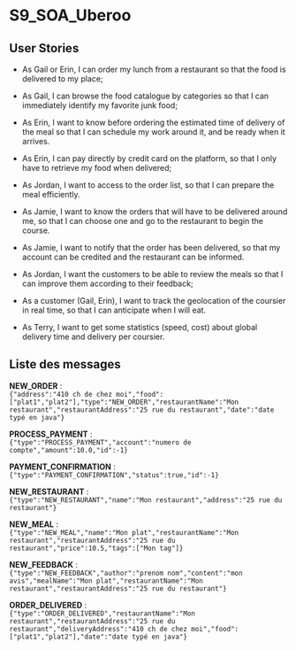 # S9_SOA_Uberoo

## User Stories

- As Gail or Erin, I can order my lunch from a restaurant so that the food is delivered to my place;
- As Gail, I can browse the food catalogue by categories so that I can immediately identify my favorite junk food;
- As Erin, I want to know before ordering the estimated time of delivery of the meal so that I can schedule my work around it, and be ready when it arrives.
- As Erin, I can pay directly by credit card on the platform, so that I only have to retrieve my food when delivered;
- As Jordan, I want to access to the order list, so that I can prepare the meal efficiently.
- As Jamie, I want to know the orders that will have to be delivered around me, so that I can choose one and go to the restaurant to begin the course.
- As Jamie, I want to notify that the order has been delivered, so that my account can be credited and the restaurant can be informed.

- As Jordan, I want the customers to be able to review the meals so that I can improve them according to their feedback;
- As a customer (Gail, Erin), I want to track the geolocation of the coursier in real time, so that I can anticipate when I will eat.
- As Terry, I want to get some statistics (speed, cost) about global delivery time and delivery per coursier.

## Liste des messages

**NEW_ORDER** :  
`{"address":"410 ch de chez moi","food":["plat1","plat2"],"type":"NEW_ORDER","restaurantName":"Mon restaurant","restaurantAddress":"25 rue du restaurant","date":"date typé en java"}`

**PROCESS_PAYMENT** :  
`{"type":"PROCESS_PAYMENT","account":"numero de compte","amount":10.0,"id":-1}`

**PAYMENT_CONFIRMATION** :  
`{"type":"PAYMENT_CONFIRMATION","status":true,"id":-1}`  

**NEW_RESTAURANT** :  
`{"type":"NEW_RESTAURANT","name":"Mon restaurant","address":"25 rue du restaurant"}`

**NEW_MEAL** :  
`{"type":"NEW_MEAL","name":"Mon plat","restaurantName":"Mon restaurant","restaurantAddress":"25 rue du restaurant","price":10.5,"tags":["Mon tag"]}`  

**NEW_FEEDBACK** :  
`{"type":"NEW_FEEDBACK","author":"prenom nom","content":"mon avis","mealName":"Mon plat","restaurantName":"Mon restaurant","restaurantAddress":"25 rue du restaurant"}`  

**ORDER_DELIVERED** :  
`{"type":"ORDER_DELIVERED","restaurantName":"Mon restaurant","restaurantAddress":"25 rue du restaurant","deliveryAddress":"410 ch de chez moi","food":["plat1","plat2"],"date":"date typé en java"}`  
